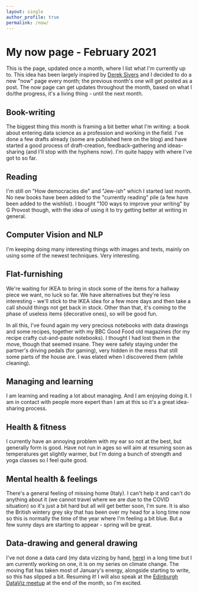 ```yaml
---
layout: single
author_profile: true
permalink: /now/
---
```


# My now page - February 2021

This is the page, updated once a month, where I list what I'm currently up to. This idea has been largely inspired by [Derek Sivers](https://sive.rs/now) and I decided to do a new "now" page every month; the previous month's one will get posted as a post.
The now page can get updates throughout the month, based on what I do/the progress, it's a living thing - until the next month.

## Book-writing

The biggest thing this month is framing a bit better what I'm writing: a book about entering data science as a profession and working in the field. I've done a few drafts already (some are published here on the blog) and have started a good process of draft-creation, feedback-gathering and ideas-sharing (and I'll stop with the hyphens now). I'm quite happy with where I've got to so far.

## Reading

I'm still on "How democracies die" and "Jew-ish" which I started last month. No new books have been added to the "currently reading" pile (a few have been added to the wishlist). I bought "100 ways to improve your writing" by G Provost though, with the idea of using it to try getting better at writing in general.

## Computer Vision and NLP

I'm keeping doing many interesting things with images and texts, mainly on using some of the newest techniques. Very interesting.

## Flat-furnishing

We're waiting for IKEA to bring in stock some of the items for a hallway piece we want, no luck so far. We have alternatives but they're less interesting - we'll stick to the IKEA idea for a few more days and then take a call should things not get back in stock. Other than that, it's coming to the phase of useless items (decorative ones), so will be good fun.

In all this, I've found again my very precious notebooks with data drawings and some recipes, together with my BBC Good Food old magazines (for my recipe crafty cut-and-paste notebooks). I thought I had lost them in the move, though that seemed insane. They were safely staying under the partner's driving pedals (for gaming), very hidden in the mess that still some parts of the house are. I was elated when I discovered them (while cleaning).

## Managing and learning

I am learning and reading a lot about managing. And I am enjoying doing it. I am in contact with people more expert than I am at this so it's a great idea-sharing process.

## Health & fitness

I currently have an annoying problem with my ear so not at the best, but generally form is good. Have not run in ages so will aim at resuming soon as temperatures get slightly warmer, but I'm doing a bunch of strength and yoga classes so I feel quite good.

## Mental health & feelings

There's a general feeling of missing home (Italy). I can't help it and can't do anything about it (we cannot travel where we are due to the COVID situation) so it's just a bit hard but all will get better soon, I'm sure. It is also the British wintery grey sky that has been over my head for a long time now so this is normally the time of the year where I'm feeling a bit blue. But a few sunny days are starting to appear - spring will be great.

## Data-drawing and general drawing

I've not done a data card (my data vizzing by hand, [here](https://www.instagram.com/doodledatcard/)) in a long time but I am currently working on one, it is on my series on climate change. The moving flat has taken most of January's energy, alongside starting to write, so this has slipped a bit. Resuming it! I will also speak at the [Edinburgh DataViz meetup](https://www.meetup.com/meetup-group-vBHbCmgh/events/274944711/) at the end of the month, so I'm excited.
